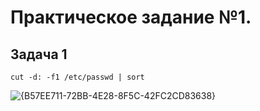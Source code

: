 # Практическое задание №1. 

## Задача 1

```
cut -d: -f1 /etc/passwd | sort
```

![{B57EE711-72BB-4E28-8F5C-42FC2CD83638}](https://github.com/user-attachments/assets/7ee33e1e-5046-46eb-b85c-78d73cdae842)
